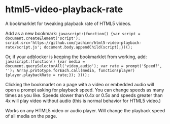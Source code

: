 # html5-video-playback-rate
A bookmarklet for tweaking playback rate of HTML5 videos.

Add as a new bookmark: 
`javascript:(function() {var script = document.createElement('script'); script.src='https://github.com/jachinn/html5-video-playback-rate/script.js'; document.body.appendChild(script);})();`

Or, if your adblocker is keeping the bookmarklet from working, add:
`javascript:(function() {var media = document.querySelectorAll('video,audio'); var rate = prompt('Speed?', ''); Array.prototype.forEach.call(media, function(player) {player.playbackRate = rate;}); })();`

Clicking the bookmarlet on a page with a video or embedded audio will open a prompt asking for playback speed. You can change speeds as many times as you like. Speeds slower than 0.4x or 0.5x and speeds greater than 4x will play video without audio (this is normal behavior for HTML5 video.)

Works on any HTML5 video or audio player. Will change the playback speed of all media on the page.
